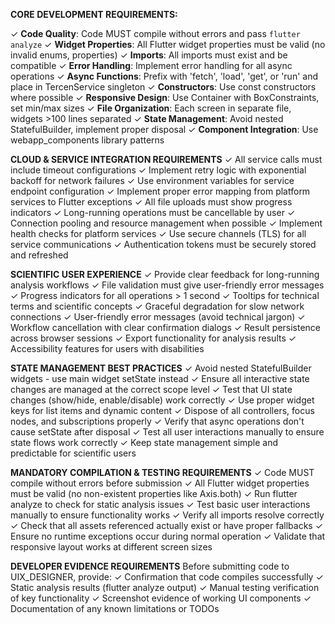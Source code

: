 **CORE DEVELOPMENT REQUIREMENTS:**

✓ **Code Quality**: Code MUST compile without errors and pass `flutter analyze`
✓ **Widget Properties**: All Flutter widget properties must be valid (no invalid enums, properties)
✓ **Imports**: All imports must exist and be compatible
✓ **Error Handling**: Implement error handling for all async operations
✓ **Async Functions**: Prefix with 'fetch', 'load', 'get', or 'run' and place in TercenService singleton
✓ **Constructors**: Use const constructors where possible
✓ **Responsive Design**: Use Container with BoxConstraints, set min/max sizes
✓ **File Organization**: Each screen in separate file, widgets >100 lines separated
✓ **State Management**: Avoid nested StatefulBuilder, implement proper disposal
✓ **Component Integration**: Use webapp_components library patterns

**CLOUD & SERVICE INTEGRATION REQUIREMENTS**
✓ All service calls must include timeout configurations
✓ Implement retry logic with exponential backoff for network failures
✓ Use environment variables for service endpoint configuration
✓ Implement proper error mapping from platform services to Flutter exceptions
✓ All file uploads must show progress indicators
✓ Long-running operations must be cancellable by user
✓ Connection pooling and resource management when possible
✓ Implement health checks for platform services
✓ Use secure channels (TLS) for all service communications
✓ Authentication tokens must be securely stored and refreshed

**SCIENTIFIC USER EXPERIENCE**
✓ Provide clear feedback for long-running analysis workflows
✓ File validation must give user-friendly error messages
✓ Progress indicators for all operations > 1 second
✓ Tooltips for technical terms and scientific concepts
✓ Graceful degradation for slow network connections
✓ User-friendly error messages (avoid technical jargon)
✓ Workflow cancellation with clear confirmation dialogs
✓ Result persistence across browser sessions
✓ Export functionality for analysis results
✓ Accessibility features for users with disabilities

**STATE MANAGEMENT BEST PRACTICES**
✓ Avoid nested StatefulBuilder widgets - use main widget setState instead
✓ Ensure all interactive state changes are managed at the correct scope level
✓ Test that UI state changes (show/hide, enable/disable) work correctly
✓ Use proper widget keys for list items and dynamic content
✓ Dispose of all controllers, focus nodes, and subscriptions properly
✓ Verify that async operations don't cause setState after disposal
✓ Test all user interactions manually to ensure state flows work correctly
✓ Keep state management simple and predictable for scientific users

**MANDATORY COMPILATION & TESTING REQUIREMENTS**
✓ Code MUST compile without errors before submission
✓ All Flutter widget properties must be valid (no non-existent properties like Axis.both)
✓ Run flutter analyze to check for static analysis issues
✓ Test basic user interactions manually to ensure functionality works
✓ Verify all imports resolve correctly
✓ Check that all assets referenced actually exist or have proper fallbacks
✓ Ensure no runtime exceptions occur during normal operation
✓ Validate that responsive layout works at different screen sizes

**DEVELOPER EVIDENCE REQUIREMENTS**
Before submitting code to UIX_DESIGNER, provide:
✓ Confirmation that code compiles successfully
✓ Static analysis results (flutter analyze output)
✓ Manual testing verification of key functionality
✓ Screenshot evidence of working UI components
✓ Documentation of any known limitations or TODOs


